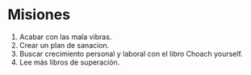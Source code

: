 # Misiones
1. Acabar con las mala vibras.
2. Crear un plan de sanacion.
3. Buscar crecimiento personal y laboral con el libro Choach yourself.
4. Lee más libros de superación.